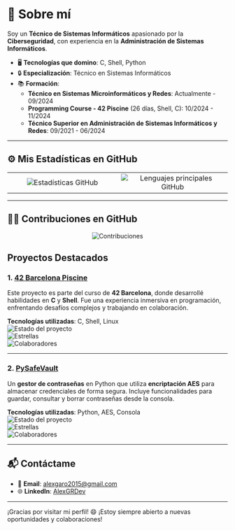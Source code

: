 # 🚀 Sobre mí

Soy un **Técnico de Sistemas Informáticos** apasionado por la **Ciberseguridad**, con experiencia en la **Administración de Sistemas Informáticos**.

- 🖥️ **Tecnologías que domino**: C, Shell, Python
- 🔒 **Especialización**: Técnico en Sistemas Informáticos
- 📚 **Formación**:
  - **Técnico en Sistemas Microinformáticos y Redes**: Actualmente - 09/2024
  - **Programming Course - 42 Piscine** (26 días, Shell, C): 10/2024 - 11/2024
  - **Técnico Superior en Administración de Sistemas Informáticos y Redes**: 09/2021 - 06/2024

---

## ⚙️ Mis Estadísticas en GitHub

<div align="center">
  <table>
    <tr>
      <td style="width: 50%; text-align: center;">
        <img src="https://github-readme-stats.vercel.app/api?username=AlexGRDev&show_icons=true&theme=radical&include_all_commits=true&count_private=true" alt="Estadísticas GitHub"/>
      </td>
      <td style="width: 50%; text-align: center;">
        <img src="https://github-readme-stats.vercel.app/api/top-langs/?username=AlexGRDev&layout=compact&langs_count=6&theme=radical" alt="Lenguajes principales GitHub"/>
      </td>
    </tr>
  </table>
</div>

---

## 🧑‍💻 Contribuciones en GitHub

<p align="center">
  <img src="https://github-readme-streak-stats.herokuapp.com/?user=AlexGRDev&theme=radical" alt="Contribuciones" />
</p>

## Proyectos Destacados

### 1. **[42 Barcelona Piscine](https://github.com/AlexGRDev/42Barcelona_CPiscine)**

Este proyecto es parte del curso de **42 Barcelona**, donde desarrollé habilidades en **C** y **Shell**. Fue una experiencia inmersiva en programación, enfrentando desafíos complejos y trabajando en colaboración.

**Tecnologías utilizadas**: C, Shell, Linux  
![Estado del proyecto](https://img.shields.io/github/last-commit/AlexGRDev/42Barcelona_CPiscine?style=flat-square&color=brightgreen)  
![Estrellas](https://img.shields.io/github/stars/AlexGRDev/42Barcelona_CPiscine?style=social)  
![Colaboradores](https://img.shields.io/github/contributors/AlexGRDev/42Barcelona_CPiscine?style=flat-square)

---

### 2. **[PySafeVault](https://github.com/AlexGRDev/PySafeVault)**

Un **gestor de contraseñas** en Python que utiliza **encriptación AES** para almacenar credenciales de forma segura. Incluye funcionalidades para guardar, consultar y borrar contraseñas desde la consola.

**Tecnologías utilizadas**: Python, AES, Consola  
![Estado del proyecto](https://img.shields.io/github/last-commit/AlexGRDev/PySafeVault?style=flat-square&color=brightgreen)  
![Estrellas](https://img.shields.io/github/stars/AlexGRDev/PySafeVault?style=social)  
![Colaboradores](https://img.shields.io/github/contributors/AlexGRDev/PySafeVault?style=flat-square)

---

## 📬 Contáctame

- 📧 **Email**: [alexgaro2015@gmail.com](mailto:alexgaro2015@gmail.com)
- 🌐 **LinkedIn**: [AlexGRDev](https://www.linkedin.com/in/alex-garcia-rodriguez-564287208/)

---

¡Gracias por visitar mi perfil! 😄 ¡Estoy siempre abierto a nuevas oportunidades y colaboraciones!
